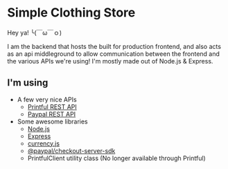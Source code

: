 # Simple Clothing Store


Hey ya! ╰(￣ω￣ｏ)


I am the backend that hosts the built for production frontend, and also acts as an api middleground to allow communication between the frontend and the various APIs we're using! I'm mostly made out of Node.js & Express.


## I'm using
* A few very nice APIs
  * [Printful REST API](https://www.printful.com/docs)
  * [Paypal REST API](https://developer.paypal.com/docs/api/overview/)
* Some awesome libraries
  * [Node.js](https://nodejs.org/en/)
  * [Express](https://www.npmjs.com/package/express)
  * [currency.js](https://www.npmjs.com/package/currency.js)
  * [@paypal/checkout-server-sdk](https://www.npmjs.com/package/@paypal/checkout-server-sdk)
  * PrintfulClient utility class (No longer available through Printful)